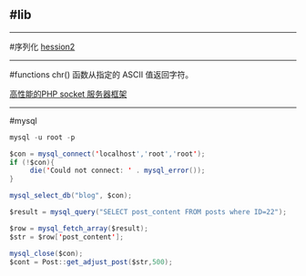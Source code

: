 #lib
---




----
#序列化
[hession2](http://blog.sina.com.cn/s/blog_46d93f190102uz6a.html)


----
#functions 
chr() 函数从指定的 ASCII 值返回字符。



[高性能的PHP socket 服务器框架](http://www.workerman.net/workerman)




---
#mysql
```java
mysql -u root -p

$con = mysql_connect('localhost','root','root');
if (!$con){
     die('Could not connect: ' . mysql_error());
}

mysql_select_db("blog", $con);

$result = mysql_query("SELECT post_content FROM posts where ID=22");

$row = mysql_fetch_array($result);
$str = $row['post_content'];

mysql_close($con);
$cont = Post::get_adjust_post($str,500);
```



















